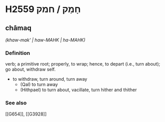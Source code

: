 # H2559 חָמַק / חמק

## châmaq

_(khaw-mak' | haw-MAHK | ha-MAHK)_

### Definition

verb; a primitive root; properly, to wrap; hence, to depart (i.e., turn about); go about, withdraw self.

- to withdraw, turn around, turn away
    - (Qal) to turn away
    - (Hithpael) to turn about, vacillate, turn hither and thither
### See also

[[G654]], [[G3928]]

